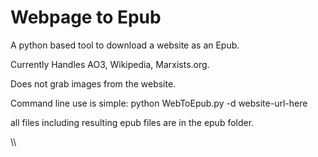 # Webpage to Epub
 A python based tool to download a website as an Epub.

Currently Handles AO3, Wikipedia, Marxists.org.

Does not grab images from the website.

Command line use is simple: python WebToEpub.py -d website-url-here

all files including resulting epub files are in the epub folder.

 \\\
